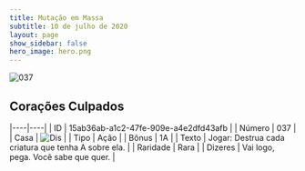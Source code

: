 ```yaml
---
title: Mutação em Massa
subtitle: 10 de julho de 2020
layout: page
show_sidebar: false
hero_image: hero.png
---
```


![037](https://cdn.keyforgegame.com/media/card_front/pt/479_037_HM8RPQWR5X46_pt.png)

## Corações Culpados

|----|----|
| ID | 15ab36ab-a1c2-47fe-909e-a4e2dfd43afb |
| Número | 037 |
| Casa | ![Dis](https://archonarcana.com/images/thumb/e/e8/Dis.png/22px-Dis.png "Dis") |
| Tipo | Ação |
| Bônus | 1A |
| Texto | Jogar: Destrua cada criatura que tenha A sobre ela. |
| Raridade | Rara |
| Dizeres | Vai logo, pega. Você sabe que quer. |

